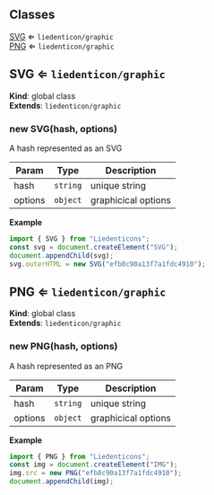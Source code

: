 ## Classes

<dl>
<dt><a href="#SVG">SVG</a> ⇐ <code>liedenticon/graphic</code></dt>
<dd></dd>
<dt><a href="#PNG">PNG</a> ⇐ <code>liedenticon/graphic</code></dt>
<dd></dd>
</dl>

<a name="SVG"></a>

## SVG ⇐ <code>liedenticon/graphic</code>

**Kind**: global class  
**Extends**: <code>liedenticon/graphic</code>  
<a name="new_SVG_new"></a>

### new SVG(hash, options)

A hash represented as an SVG

| Param   | Type                | Description         |
| ------- | ------------------- | ------------------- |
| hash    | <code>string</code> | unique string       |
| options | <code>object</code> | graphicical options |

**Example**

```js
import { SVG } from "Liedenticons";
const svg = document.createElement("SVG");
document.appendChild(svg);
svg.outerHTML = new SVG("efb8c90a13f7a1fdc4910");
```

<a name="PNG"></a>

## PNG ⇐ <code>liedenticon/graphic</code>

**Kind**: global class  
**Extends**: <code>liedenticon/graphic</code>  
<a name="new_PNG_new"></a>

### new PNG(hash, options)

A hash represented as an PNG

| Param   | Type                | Description         |
| ------- | ------------------- | ------------------- |
| hash    | <code>string</code> | unique string       |
| options | <code>object</code> | graphicical options |

**Example**

```js
import { PNG } from "Liedenticons";
const img = document.createElement("IMG");
img.src = new PNG("efb8c90a13f7a1fdc4910");
document.appendChild(img);
```
